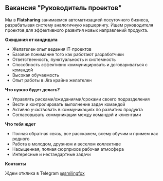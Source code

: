 ## Вакансия "Руководитель проектов"

Мы в **Flatsharing** занимаемся автоматизацией посуточного бизнеса, разрабатывая систему аналогичную каршерингу. Ищем руководителя проектов для эффективного развития новых направлений продукта.

**Ожидания от кандидата**

- Желателен опыт ведения IT-проектов
- Базовое понимание того как работают разработчики
- Ответственность, пунктуальность и системность
- Способность эффективно коммуницировать и договариваться с командой
- Высокая обучаемость
- Опыт работы в Jira крайне желателен

**Что нужно будет делать?**

- Управлять рисками/ожиданиями/сроками своего подразделения
- Вести и контролировать выполнение задач командой
- Активно участвовать в коммуникациях по развитию продукта
- Согласовывать коммуникации между командой и клиентами

**Что тебя ждет**

- Полная обратная связь, все расскажем, всему обучим и примем как родного
- Работа в молодом, дружном и веселом коллективе
- Насыщенная, полная сюрпризов рабочая атмосфера
- Интересные и нестандартные задачи

**Контакты**

Ждем отклика в Telegram [@smilingfox](https://t.me/smilingfox)

